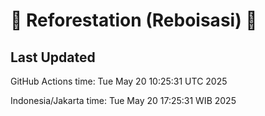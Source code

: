 
# 🌳 Reforestation (Reboisasi) 🌲

## Last Updated

GitHub Actions time: Tue May 20 10:25:31 UTC 2025

Indonesia/Jakarta time: Tue May 20 17:25:31 WIB 2025

